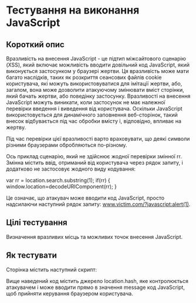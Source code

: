 # Тестування на виконання JavaScript

## Короткий опис

Вразливість на внесення JavaScript - це підтип міжсайтового сценарію (XSS), який включає можливість вводити довільний код JavaScript, який виконується застосунком у браузері жертви. Ця вразливість може мати багато наслідків, таких як розкриття сеансових файлів cookie користувача, які можуть використовуватися для імітації жертви, або, загалом, вона може дозволити атакуючому змінювати вміст сторінки, який бачать жертви, або поведінку застосунку.
Вразливості на внесення JavaScript можуть виникати, коли застосунок не має належної перевірки введення і виведення від користувача. Оскільки JavaScript використовується для динамічного заповнення веб-сторінок, такий внесок відбувається під час обробки вмісту і, відповідно, впливає на жертву.

Під час перевірки цієї вразливості варто враховувати, що деякі символи різними браузерами обробляються по-різному.

Ось приклад сценарію, який не здійснює жодної перевірки змінної rr. Змінна містить ввід, отриманий від користувача через рядок запиту, і додатково не застосовує жодного виду кодування:

var rr = location.search.substring(1);
if(rr) {
    window.location=decodeURIComponent(rr);
}

Це означає, що атакувач може вводити код JavaScript, просто надсилаючи наступний рядок запиту: www.victim.com/?javascript:alert(1).

## Цілі тестування

Визначення вразливих місць та можливих точок внесення JavaScript.

## Як тестувати

Сторінка містить наступний скрипт:
<script>
function loadObj(){
    var cc=eval('('+aMess+')');
    document.getElementById('mess').textContent=cc.message;
}

if(window.location.hash.indexOf('message')==-1) {
    var aMess='({"message":"Hello User!"})';
} else {
    var aMess=location.hash.substr(window.location.hash.indexOf('message=')+8)
}
</script>
Вище наведений код містить джерело location.hash, яке контролюється атакувачем і може вводити прямо в значення message код JavaScript, щоб прийняти керування браузером користувача.